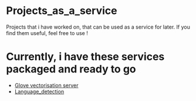 # Projects_as_a_service
Projects that i have worked on, that can be used as a service for later. If you find them useful, feel free to use !


# Currently, i have these services packaged and ready to go

* [Glove vectorisation server](https://github.com/Infinity1008/Projects_as_a_service/tree/main/Glove_vectorizer_service)
* [Language_detection](https://github.com/Infinity1008/Projects_as_a_service/tree/main/Language_detection)
